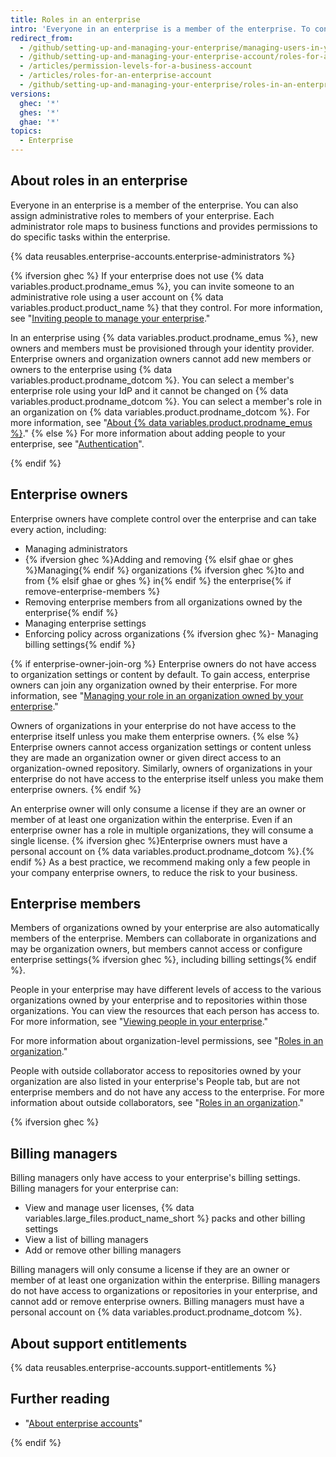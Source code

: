 ```yaml
---
title: Roles in an enterprise
intro: 'Everyone in an enterprise is a member of the enterprise. To control access to your enterprise''s settings and data, you can assign different roles to members of your enterprise.'
redirect_from:
  - /github/setting-up-and-managing-your-enterprise/managing-users-in-your-enterprise/roles-in-an-enterprise
  - /github/setting-up-and-managing-your-enterprise-account/roles-for-an-enterprise-account
  - /articles/permission-levels-for-a-business-account
  - /articles/roles-for-an-enterprise-account
  - /github/setting-up-and-managing-your-enterprise/roles-in-an-enterprise
versions:
  ghec: '*'
  ghes: '*'
  ghae: '*'
topics:
  - Enterprise
---
```


## About roles in an enterprise

Everyone in an enterprise is a member of the enterprise. You can also assign administrative roles to members of your enterprise. Each administrator role maps to business functions and provides permissions to do specific tasks within the enterprise.

{% data reusables.enterprise-accounts.enterprise-administrators %}

{% ifversion ghec %}
If your enterprise does not use {% data variables.product.prodname_emus %}, you can invite someone to an administrative role using a user account on {% data variables.product.product_name %} that they control. For more information, see "[Inviting people to manage your enterprise](/github/setting-up-and-managing-your-enterprise/inviting-people-to-manage-your-enterprise)."

In an enterprise using {% data variables.product.prodname_emus %}, new owners and members must be provisioned through your identity provider. Enterprise owners and organization owners cannot add new members or owners to the enterprise using {% data variables.product.prodname_dotcom %}. You can select a member's enterprise role using your IdP and it cannot be changed on {% data variables.product.prodname_dotcom %}. You can select a member's role in an organization on {% data variables.product.prodname_dotcom %}. For more information, see "[About {% data variables.product.prodname_emus %}](/enterprise-cloud@latest/admin/authentication/managing-your-enterprise-users-with-your-identity-provider/about-enterprise-managed-users)."
{% else %}
For more information about adding people to your enterprise, see "[Authentication](/admin/authentication)".

{% endif %}

## Enterprise owners

Enterprise owners have complete control over the enterprise and can take every action, including:
- Managing administrators
- {% ifversion ghec %}Adding and removing {% elsif ghae or ghes %}Managing{% endif %} organizations {% ifversion ghec %}to and from {% elsif ghae or ghes %} in{% endif %} the enterprise{% if remove-enterprise-members %}
- Removing enterprise members from all organizations owned by the enterprise{% endif %}
- Managing enterprise settings
- Enforcing policy across organizations
{% ifversion ghec %}- Managing billing settings{% endif %}

{% if enterprise-owner-join-org %}
Enterprise owners do not have access to organization settings or content by default. To gain access, enterprise owners can join any organization owned by their enterprise. For more information, see "[Managing your role in an organization owned by your enterprise](/admin/user-management/managing-organizations-in-your-enterprise/managing-your-role-in-an-organization-owned-by-your-enterprise)."

Owners of organizations in your enterprise do not have access to the enterprise itself unless you make them enterprise owners.
{% else %}
Enterprise owners cannot access organization settings or content unless they are made an organization owner or given direct access to an organization-owned repository. Similarly, owners of organizations in your enterprise do not have access to the enterprise itself unless you make them enterprise owners.
{% endif %}

An enterprise owner will only consume a license if they are an owner or member of at least one organization within the enterprise. Even if an enterprise owner has a role in multiple organizations, they will consume a single license. {% ifversion ghec %}Enterprise owners must have a personal account on {% data variables.product.prodname_dotcom %}.{% endif %} As a best practice, we recommend making only a few people in your company enterprise owners, to reduce the risk to your business.

## Enterprise members

Members of organizations owned by your enterprise are also automatically members of the enterprise. Members can collaborate in organizations and may be organization owners, but members cannot access or configure enterprise settings{% ifversion ghec %}, including billing settings{% endif %}.

People in your enterprise may have different levels of access to the various organizations owned by your enterprise and to repositories within those organizations. You can view the resources that each person has access to. For more information, see "[Viewing people in your enterprise](/admin/user-management/managing-users-in-your-enterprise/viewing-people-in-your-enterprise)."

For more information about organization-level permissions, see "[Roles in an organization](/organizations/managing-peoples-access-to-your-organization-with-roles/roles-in-an-organization)."

People with outside collaborator access to repositories owned by your organization are also listed in your enterprise's People tab, but are not enterprise members and do not have any access to the enterprise. For more information about outside collaborators, see "[Roles in an organization](/organizations/managing-peoples-access-to-your-organization-with-roles/roles-in-an-organization#outside-collaborators)."

{% ifversion ghec %}

## Billing managers

Billing managers only have access to your enterprise's billing settings. Billing managers for your enterprise can:
- View and manage user licenses, {% data variables.large_files.product_name_short %} packs and other billing settings
- View a list of billing managers
- Add or remove other billing managers

Billing managers will only consume a license if they are an owner or member of at least one organization within the enterprise. Billing managers do not have access to organizations or repositories in your enterprise, and cannot add or remove enterprise owners. Billing managers must have a personal account on {% data variables.product.prodname_dotcom %}.

## About support entitlements

{% data reusables.enterprise-accounts.support-entitlements %}

## Further reading

- "[About enterprise accounts](/admin/overview/about-enterprise-accounts)"

{% endif %}
